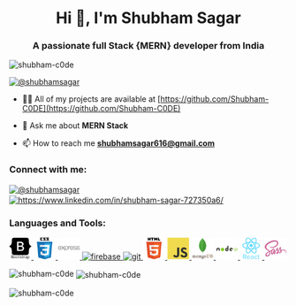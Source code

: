 <h1 align="center">Hi 👋, I'm Shubham Sagar</h1>
<h3 align="center">A passionate full Stack {MERN} developer from India</h3>
<!-- <img align="right" alt="coding" width="400" src="https://cdn.dribbble.com/users/1162077/screenshots/3848914/programmer.gif" -->

<p align="left"> <img src="https://komarev.com/ghpvc/?username=shubham-c0de&label=Profile%20views&color=0e75b6&style=flat" alt="shubham-c0de" /> </p>

<p align="left"> <a href="https://twitter.com/@shubhamsagar" target="blank"><img src="https://img.shields.io/twitter/follow/@shubhamsagar?logo=twitter&style=for-the-badge" alt="@shubhamsagar" /></a> </p>

- 👨‍💻 All of my projects are available at [https://github.com/Shubham-C0DE](https://github.com/Shubham-C0DE)

- 💬 Ask me about **MERN Stack**

- 📫 How to reach me **shubhamsagar616@gmail.com**

<h3 align="left">Connect with me:</h3>
<p align="left">
<a href="https://twitter.com/@shubhamsagar" target="blank"><img align="center" src="https://raw.githubusercontent.com/rahuldkjain/github-profile-readme-generator/master/src/images/icons/Social/twitter.svg" alt="@shubhamsagar" height="30" width="40" /></a>
<a href="https://linkedin.com/in/https://www.linkedin.com/in/shubham-sagar-727350a6/" target="blank"><img align="center" src="https://raw.githubusercontent.com/rahuldkjain/github-profile-readme-generator/master/src/images/icons/Social/linked-in-alt.svg" alt="https://www.linkedin.com/in/shubham-sagar-727350a6/" height="30" width="40" /></a>
</p>

<h3 align="left">Languages and Tools:</h3>
<p align="left"> <a href="https://getbootstrap.com" target="_blank" rel="noreferrer"> <img src="https://raw.githubusercontent.com/devicons/devicon/master/icons/bootstrap/bootstrap-plain-wordmark.svg" alt="bootstrap" width="40" height="40"/> </a> <a href="https://www.w3schools.com/css/" target="_blank" rel="noreferrer"> <img src="https://raw.githubusercontent.com/devicons/devicon/master/icons/css3/css3-original-wordmark.svg" alt="css3" width="40" height="40"/> </a> <a href="https://expressjs.com" target="_blank" rel="noreferrer"> <img src="https://raw.githubusercontent.com/devicons/devicon/master/icons/express/express-original-wordmark.svg" alt="express" width="40" height="40"/> </a> <a href="https://firebase.google.com/" target="_blank" rel="noreferrer"> <img src="https://www.vectorlogo.zone/logos/firebase/firebase-icon.svg" alt="firebase" width="40" height="40"/> </a> <a href="https://git-scm.com/" target="_blank" rel="noreferrer"> <img src="https://www.vectorlogo.zone/logos/git-scm/git-scm-icon.svg" alt="git" width="40" height="40"/> </a> <a href="https://www.w3.org/html/" target="_blank" rel="noreferrer"> <img src="https://raw.githubusercontent.com/devicons/devicon/master/icons/html5/html5-original-wordmark.svg" alt="html5" width="40" height="40"/> </a> <a href="https://developer.mozilla.org/en-US/docs/Web/JavaScript" target="_blank" rel="noreferrer"> <img src="https://raw.githubusercontent.com/devicons/devicon/master/icons/javascript/javascript-original.svg" alt="javascript" width="40" height="40"/> </a> <a href="https://www.mongodb.com/" target="_blank" rel="noreferrer"> <img src="https://raw.githubusercontent.com/devicons/devicon/master/icons/mongodb/mongodb-original-wordmark.svg" alt="mongodb" width="40" height="40"/> </a> <a href="https://nodejs.org" target="_blank" rel="noreferrer"> <img src="https://raw.githubusercontent.com/devicons/devicon/master/icons/nodejs/nodejs-original-wordmark.svg" alt="nodejs" width="40" height="40"/> </a> <a href="https://reactjs.org/" target="_blank" rel="noreferrer"> <img src="https://raw.githubusercontent.com/devicons/devicon/master/icons/react/react-original-wordmark.svg" alt="react" width="40" height="40"/> </a> <a href="https://sass-lang.com" target="_blank" rel="noreferrer"> <img src="https://raw.githubusercontent.com/devicons/devicon/master/icons/sass/sass-original.svg" alt="sass" width="40" height="40"/> </a> </p>

<p><img align="left" src="https://github-readme-stats.vercel.app/api/top-langs?username=shubham-c0de&show_icons=true&locale=en&layout=compact" alt="shubham-c0de" /></p>

<p>&nbsp;<img align="center" src="https://github-readme-stats.vercel.app/api?username=shubham-c0de&show_icons=true&locale=en" alt="shubham-c0de" /></p>

<p><img align="center" src="https://github-readme-streak-stats.herokuapp.com/?user=shubham-c0de&" alt="shubham-c0de" /></p>
